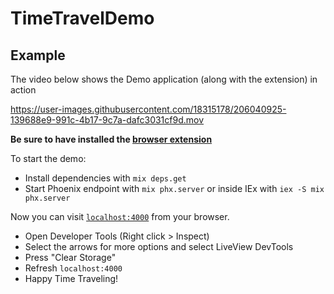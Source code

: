 # TimeTravelDemo

## Example

The video below shows the Demo application (along with the extension) in action

https://user-images.githubusercontent.com/18315178/206040925-139688e9-991c-4b17-9c7a-dafc3031cf9d.mov

**Be sure to have installed the [browser extension](https://github.com/JohnnyCurran/LiveViewTimeTravelExtension)**

To start the demo:

  * Install dependencies with `mix deps.get`
  * Start Phoenix endpoint with `mix phx.server` or inside IEx with `iex -S mix phx.server`

Now you can visit [`localhost:4000`](http://localhost:4000) from your browser.

- Open Developer Tools (Right click > Inspect)
- Select the arrows for more options and select LiveView DevTools
- Press "Clear Storage"
- Refresh `localhost:4000`
- Happy Time Traveling!
